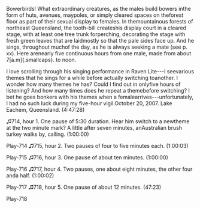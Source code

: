 Bowerbirds! What extraordinary creatures, as the males build bowers inthe form of huts, avenues, maypoles, or simply cleared spaces on theforest floor as part of their sexual display to females. In themountainous forests of northeast Queensland, the tooth-bill createshis display court in a cleared stage, with at least one tree trunk forperching, decorating the stage with fresh green leaves that are laidmostly so that the pale sides face up. And he sings, throughout muchof the day, as he is always seeking a mate (see p. xx). Here arenearly five continuous hours from one male, made from about 7[a.m]{.smallcaps}. to noon.

I love scrolling through his singing performance in Raven Lite---I seevarious themes that he sings for a while before actually switching toanother. I wonder how many themes he has? Could I find out in onlyfive hours of listening? And how many times does he repeat a themebefore switching? I bet he goes bonkers with his themes when a femalearrives---unfortunately, I had no such luck during my five-hour vigil.October 20, 2007. Lake Eachem, Queensland. (4:47:28)

♫714, hour 1. One pause of 5:30 duration. Hear him switch to a newtheme at the two minute mark? A little after seven minutes, anAustralian brush turkey walks by, calling. (1:00:00)

Play-714
♫715, hour 2. Two pauses of four to five minutes each. (1:00:03)

Play-715
♫716, hour 3. One pause of about ten minutes. (1:00:00)

Play-716
♫717, hour 4. Two pauses, one about eight minutes, the other four anda half. (1:00:02)

Play-717
♫718, hour 5. One pause of about 12 minutes. (47:23)

Play-718
